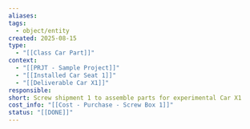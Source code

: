 ```yaml
---
aliases:
tags:
  - object/entity
created: 2025-08-15
type:
  - "[[Class Car Part]]"
context:
  - "[[PRJT - Sample Project]]"
  - "[[Installed Car Seat 1]]"
  - "[[Deliverable Car X1]]"
responsible:
short: Screw shipment 1 to assemble parts for experimental Car X1
cost_info: "[[Cost - Purchase - Screw Box 1]]"
status: "[[DONE]]"
---
```


